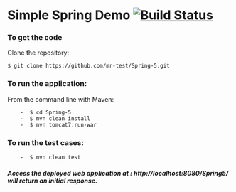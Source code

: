 # Simple Spring Demo [![Build Status](https://travis-ci.org/mr-test/Spring-5.svg?branch=master)](https://travis-ci.org/mr-test/Spring-5)
 
 
### To get the code
   Clone the repository:
   
    $ git clone https://github.com/mr-test/Spring-5.git
    
### To run the application:
   From the command line with Maven:
   
        -  $ cd Spring-5
        -  $ mvn clean install
        -  $ mvn tomcat7:run-war
### To run the test cases:

        -  $ mvn clean test
        

##### Access the deployed web application at : http://localhost:8080/Spring5/ will return an initial response.

